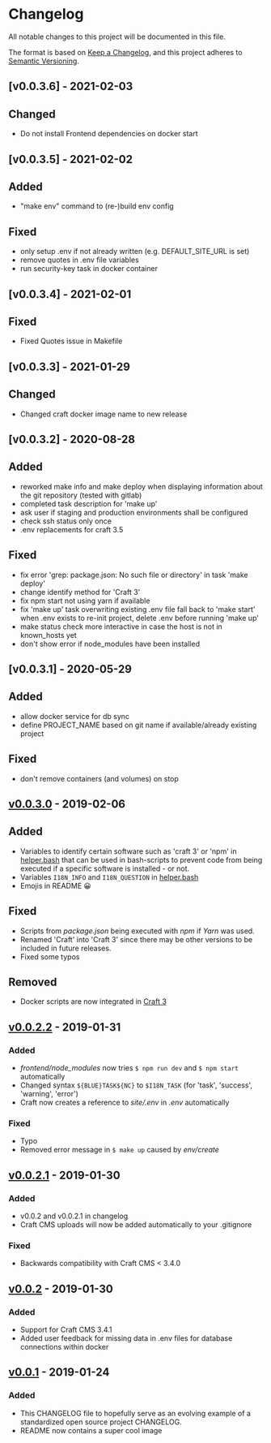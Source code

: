 # Changelog

All notable changes to this project will be documented in this file.

The format is based on [Keep a Changelog](https://keepachangelog.com/en/1.0.0/),
and this project adheres to [Semantic Versioning](https://semver.org/spec/v2.0.0.html).

## [v0.0.3.6] - 2021-02-03

## Changed

- Do not install Frontend dependencies on docker start

## [v0.0.3.5] - 2021-02-02

## Added

- "make env" command to (re-)build env config

## Fixed

- only setup .env if not already written (e.g. DEFAULT_SITE_URL is set)
- remove quotes in .env file variables
- run security-key task in docker container

## [v0.0.3.4] - 2021-02-01

## Fixed

- Fixed Quotes issue in Makefile

## [v0.0.3.3] - 2021-01-29

## Changed

- Changed craft docker image name to new release

## [v0.0.3.2] - 2020-08-28

## Added

- reworked make info and make deploy when displaying information about the git repository (tested with gitlab)
- completed task description for 'make up'
- ask user if staging and production environments shall be configured
- check ssh status only once
- .env replacements for craft 3.5

## Fixed

- fix error 'grep: package.json: No such file or directory' in task 'make deploy'
- change identify method for 'Craft 3'
- fix npm start not using yarn if available
- fix 'make up' task overwriting existing .env file
  fall back to 'make start' when .env exists
  to re-init project, delete .env before running 'make up'
- make status check more interactive in case the host is not in known_hosts yet
- don't show error if node_modules have been installed

## [v0.0.3.1] - 2020-05-29

## Added

- allow docker service for db sync
- define PROJECT_NAME based on git name if available/already existing project

## Fixed

- don't remove containers (and volumes) on stop

## [v0.0.3.0] - 2019-02-06

## Added

- Variables to identify certain software such as 'craft 3' or 'npm' in [helper.bash](helper.bash) that can be used in bash-scripts to prevent code from being executed if a specific software is installed - or not.
- Variables `I18N_INFO` and `I18N_QUESTION` in [helper.bash](helper.bash)
- Emojis in README 😀

## Fixed

- Scripts from _package.json_ being executed with _npm_ if _Yarn_ was used.
- Renamed 'Craft' into 'Craft 3' since there may be other versions to be included in future releases.
- Fixed some typos

## Removed

- Docker scripts are now integrated in [Craft 3](scripts/craft-3)

## [v0.0.2.2] - 2019-01-31

### Added

- _frontend/node_modules_ now tries `$ npm run dev` and `$ npm start` automatically
- Changed syntax `${BLUE}TASK${NC}` to `$I18N_TASK` (for 'task', 'success', 'warning', 'error')
- Craft now creates a reference to _site/.env_ in _.env_ automatically

### Fixed

- Typo
- Removed error message in `$ make up` caused by _env/create_

## [v0.0.2.1] - 2019-01-30

### Added

- v0.0.2 and v0.0.2.1 in changelog
- Craft CMS uploads will now be added automatically to your .gitignore

### Fixed

- Backwards compatibility with Craft CMS < 3.4.0

## [v0.0.2] - 2019-01-30

### Added

- Support for Craft CMS 3.4.1
- Added user feedback for missing data in .env files for database connections within docker

## [v0.0.1] - 2019-01-24

### Added

- This CHANGELOG file to hopefully serve as an evolving example of a
  standardized open source project CHANGELOG.
- README now contains a super cool image

[v0.0.3.0]: https://github.com/fork/make-up/compare/v0.0.2.2...v0.0.3.0
[v0.0.2.2]: https://github.com/fork/make-up/compare/v0.0.2.1...v0.0.2.2
[v0.0.2.1]: https://github.com/fork/make-up/compare/v0.0.2...v0.0.2.1
[v0.0.2]: https://github.com/fork/make-up/compare/v0.0.1...v0.0.2
[v0.0.1]: https://github.com/fork/make-up/tree/v0.0.1

